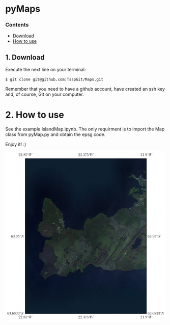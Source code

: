 # pyMaps

### Contents
* [Download](#1-download)
* [How to use](#2-how-to-use)

## 1. Download
Execute the next line on your terminal:
```
$ git clone git@github.com:TsspGit/Maps.git
```   
Remember that you need to have a github account, have created an ssh key and, of course, Git on your computer.

# 2. How to use
See the example IslandMap.ipynb. The only requirment is to import the Map class from pyMap.py and obtain the epsg code.

Enjoy it! :)

![Map](descarga.png)